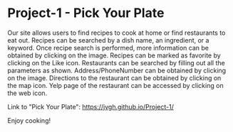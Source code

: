 # Project-1 - Pick Your Plate

Our site allows users to find recipes to cook at home or find restaurants to eat out.
Recipes can be searched by a dish name, an ingredient, or a keyword.
Once recipe search is performed, more information can be obtained by clicking on the image.
Recipes can be marked as favorite by clicking on the Like icon.
Restaurants can be searched by filling out all the parameters as shown.
Address/PhoneNumber can be obtained by clicking on the image.
Directions to the restaurant can be obtained by clicking on the map icon.
Yelp page of the restaurant can be accessed by clicking on the web icon.

Link to "Pick Your Plate":  https://jvgh.github.io/Project-1/

Enjoy cooking!
